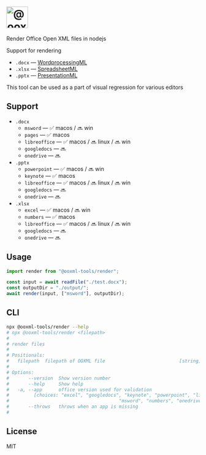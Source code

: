# <img alt="@ooxml-tools/render" height="56" src="https://github.com/user-attachments/assets/6d466b8c-64e5-4c8d-a849-5428c67535b1" />

Render Office Open XML files in nodejs

Support for rendering

- `.docx` — [WordprocessingML](http://officeopenxml.com/anatomyofOOXML.php)
- `.xlsx` — [SpreadsheetML](http://officeopenxml.com/anatomyofOOXML-xlsx.php)
- `.pptx` — [PresentationML](http://officeopenxml.com/anatomyofOOXML-pptx.php)

This tool can be used as a part of visual regression for various editors

## Support

- `.docx`
  - `msword` — ✅ macos / 🔜 win
  - `pages` — ✅ macos
  - `libreoffice` — ✅ macos / 🔜 linux / 🔜 win
  - `googledocs` — 🔜 
  - `onedrive` — 🔜 
- `.pptx`
  - `powerpoint` — ✅ macos / 🔜 win
  - `keynote` — ✅ macos
  - `libreoffice` — ✅ macos / 🔜 linux / 🔜 win
  - `googledocs` — 🔜 
  - `onedrive` — 🔜 
- `.xlsx`
  - `excel` — ✅ macos / 🔜 win
  - `numbers` — ✅ macos
  - `libreoffice` — ✅ macos / 🔜 linux / 🔜 win
  - `googledocs` — 🔜 
  - `onedrive` — 🔜 

## Usage

```js
import render from "@ooxml-tools/render";

const input = await readFile("./test.docx");
const outputDir = "./output/";
await render(input, ["msword"], outputDir);
```

## CLI

```bash
npx @ooxml-tools/render --help
# npx @ooxml-tools/render <filepath>
# 
# render files
# 
# Positionals:
#   filepath  filepath of OOXML file                           [string] [required]
# 
# Options:
#       --version  Show version number                                   [boolean]
#       --help     Show help                                             [boolean]
#   -a, --app      office version used for validation
#         [choices: "excel", "googledocs", "keynote", "powerpoint", "libreoffice",
#                                        "msword", "numbers", "onedrive", "pages"]
#       --throws   throws when an app is missing                         [boolean]
# 
```

## License

MIT
